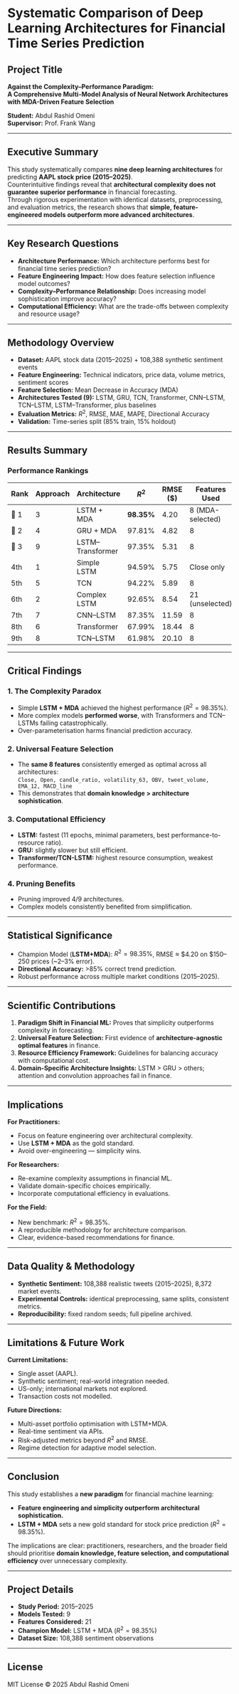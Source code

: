 # Systematic Comparison of Deep Learning Architectures for Financial Time Series Prediction

## Project Title
**Against the Complexity–Performance Paradigm:  
A Comprehensive Multi-Model Analysis of Neural Network Architectures with MDA-Driven Feature Selection**

**Student:** Abdul Rashid Omeni  
**Supervisor:** Prof. Frank Wang  

---

## Executive Summary
This study systematically compares **nine deep learning architectures** for predicting **AAPL stock price (2015–2025)**.  
Counterintuitive findings reveal that **architectural complexity does not guarantee superior performance** in financial forecasting.  
Through rigorous experimentation with identical datasets, preprocessing, and evaluation metrics, the research shows that **simple, feature-engineered models outperform more advanced architectures**.  

---

## Key Research Questions
- **Architecture Performance:** Which architecture performs best for financial time series prediction?  
- **Feature Engineering Impact:** How does feature selection influence model outcomes?  
- **Complexity–Performance Relationship:** Does increasing model sophistication improve accuracy?  
- **Computational Efficiency:** What are the trade-offs between complexity and resource usage?  

---

## Methodology Overview
- **Dataset:** AAPL stock data (2015–2025) + 108,388 synthetic sentiment events  
- **Feature Engineering:** Technical indicators, price data, volume metrics, sentiment scores  
- **Feature Selection:** Mean Decrease in Accuracy (MDA)  
- **Architectures Tested (9):** LSTM, GRU, TCN, Transformer, CNN–LSTM, TCN–LSTM, LSTM–Transformer, plus baselines  
- **Evaluation Metrics:** $R^2$, RMSE, MAE, MAPE, Directional Accuracy  
- **Validation:** Time-series split (85% train, 15% holdout)  

---

## Results Summary

### Performance Rankings
| Rank | Approach | Architecture        | $R^2$   | RMSE ($) | Features Used |
|------|----------|---------------------|---------|----------|---------------|
| 🥇 1 | 3        | LSTM + MDA          | **98.35%** | 4.20     | 8 (MDA-selected) |
| 🥈 2 | 4        | GRU + MDA           | 97.81%  | 4.82     | 8 |
| 🥉 3 | 9        | LSTM–Transformer    | 97.35%  | 5.31     | 8 |
| 4th  | 1        | Simple LSTM         | 94.59%  | 5.75     | Close only |
| 5th  | 5        | TCN                 | 94.22%  | 5.89     | 8 |
| 6th  | 2        | Complex LSTM        | 92.65%  | 8.54     | 21 (unselected) |
| 7th  | 7        | CNN–LSTM            | 87.35%  | 11.59    | 8 |
| 8th  | 6        | Transformer         | 67.99%  | 18.44    | 8 |
| 9th  | 8        | TCN–LSTM            | 61.98%  | 20.10    | 8 |

---

## Critical Findings

### 1. The Complexity Paradox
- Simple **LSTM + MDA** achieved the highest performance ($R^2 = 98.35\%$).  
- More complex models **performed worse**, with Transformers and TCN–LSTMs failing catastrophically.  
- Over-parameterisation harms financial prediction accuracy.  

### 2. Universal Feature Selection
- The **same 8 features** consistently emerged as optimal across all architectures:  
  `Close, Open, candle_ratio, volatility_63, OBV, tweet_volume, EMA_12, MACD_line`  
- This demonstrates that **domain knowledge > architecture sophistication**.  

### 3. Computational Efficiency
- **LSTM:** fastest (11 epochs, minimal parameters, best performance-to-resource ratio).  
- **GRU:** slightly slower but still efficient.  
- **Transformer/TCN-LSTM:** highest resource consumption, weakest performance.  

### 4. Pruning Benefits
- Pruning improved 4/9 architectures.  
- Complex models consistently benefited from simplification.  

---

## Statistical Significance
- Champion Model (**LSTM+MDA**): $R^2 = 98.35\%$, RMSE ≈ \$4.20 on \$150–250 prices (~2–3% error).  
- **Directional Accuracy:** >85% correct trend prediction.  
- Robust performance across multiple market conditions (2015–2025).  

---

## Scientific Contributions
1. **Paradigm Shift in Financial ML:** Proves that simplicity outperforms complexity in forecasting.  
2. **Universal Feature Selection:** First evidence of **architecture-agnostic optimal features** in finance.  
3. **Resource Efficiency Framework:** Guidelines for balancing accuracy with computational cost.  
4. **Domain-Specific Architecture Insights:** LSTM > GRU > others; attention and convolution approaches fail in finance.  

---

## Implications

**For Practitioners:**  
- Focus on feature engineering over architectural complexity.  
- Use **LSTM + MDA** as the gold standard.  
- Avoid over-engineering — simplicity wins.  

**For Researchers:**  
- Re-examine complexity assumptions in financial ML.  
- Validate domain-specific choices empirically.  
- Incorporate computational efficiency in evaluations.  

**For the Field:**  
- New benchmark: $R^2 = 98.35\%$.  
- A reproducible methodology for architecture comparison.  
- Clear, evidence-based recommendations for finance.  

---

## Data Quality & Methodology
- **Synthetic Sentiment:** 108,388 realistic tweets (2015–2025), 8,372 market events.  
- **Experimental Controls:** identical preprocessing, same splits, consistent metrics.  
- **Reproducibility:** fixed random seeds; full pipeline archived.  

---

## Limitations & Future Work
**Current Limitations:**  
- Single asset (AAPL).  
- Synthetic sentiment; real-world integration needed.  
- US-only; international markets not explored.  
- Transaction costs not modelled.  

**Future Directions:**  
- Multi-asset portfolio optimisation with LSTM+MDA.  
- Real-time sentiment via APIs.  
- Risk-adjusted metrics beyond $R^2$ and RMSE.  
- Regime detection for adaptive model selection.  

---

## Conclusion
This study establishes a **new paradigm** for financial machine learning:  
- **Feature engineering and simplicity outperform architectural sophistication.**  
- **LSTM + MDA** sets a new gold standard for stock price prediction ($R^2 = 98.35\%$).  

The implications are clear: practitioners, researchers, and the broader field should prioritise **domain knowledge, feature selection, and computational efficiency** over unnecessary complexity.  

---

## Project Details
- **Study Period:** 2015–2025  
- **Models Tested:** 9  
- **Features Considered:** 21  
- **Champion Model:** LSTM + MDA ($R^2 = 98.35\%$)  
- **Dataset Size:** 108,388 sentiment observations  

---

## License
MIT License © 2025 Abdul Rashid Omeni

